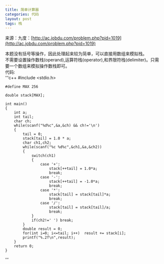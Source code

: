 ```yaml
---
title: 简单计算器
categories: 代码
layout: post
tags: 栈
---
```


来源：九度：[http://ac.jobdu.com/problem.php?pid=1019](http://ac.jobdu.com/problem.php?pid=1019)

本题没有括号等操作，因此处理起来较为简单，可以直接用数组来模拟栈。  
不需要设置操作数栈(operand),运算符栈(operator),和界限符栈(delimiter)。只需要一个数组来模拟操作数栈即可。  
代码:  
‘‘‘c++
	#include <stdio.h>

	#define MAX 256

	double stack[MAX];

	int main()
	{
		int a;
		int tail;
		char ch;
		while(scanf("%d%c",&a,&ch) && ch!='\n')
		{
			tail = 0;
			stack[tail] = 1.0 * a;
			char ch1,ch2;
			while(scanf("%c %d%c",&ch1,&a,&ch2))
			{
				switch(ch1)
				{
					case '+':
						stack[++tail] = 1.0*a;
						break;
					case '-':
						stack[++tail] = -1.0*a;
						break;
					case '*':
						stack[tail] = stack[tail]*a;
						break;
					case '/':
						stack[tail] = stack[tail]/a;
						break;
				}
				if(ch2!=' ') break;
			}
			double result = 0;
			for(int i=0; i<=tail; i++)  result += stack[i];
			printf("%.2f\n",result);
		}
		return 0;
	}
‘‘‘
